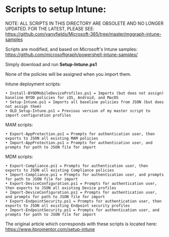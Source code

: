 # Scripts to setup Intune:

NOTE: ALL SCRIPTS IN THIS DIRECTORY ARE OBSOLETE AND NO LONGER UPDATED. 
FOR THE LATEST, PLEASE SEE: https://github.com/vanvfields/Microsoft-365/tree/master/mggraph-intune-samples

Scripts are modified, and based on Microsoft's Intune samples: https://github.com/microsoftgraph/powershell-intune-samples/

Simply download and run <b>Setup-Intune.ps1</b>

None of the policies will be assigned when you import them.

Intune deployment scripts:

	• Install-BYODMobileDeviceProfiles.ps1 = Imports (but does not assign) baseline BYOD policies for iOS, Android, and MacOS
	• Setup-Intune.ps1 = Imports all baseline policies from JSON (but does not assign them) 
	• OLD_Setup-Intune.ps1 = Previous version of my master script to import configuration profiles

MAM scripts:

	• Export-AppProtection.ps1 = Prompts for authentication user, then exports to JSON all existing MAM policies
	• Import-AppProtection.ps1 = Prompts for authentication user, and prompts for path to JSON file for import

MDM scripts:

	• Export-Compliance.ps1 = Prompts for authentication user, then exports to JSON all existing Compliance policies
	• Import-Compliance.ps1 = Prompts for authentication user, and prompts for path to JSON file for import
	• Export-DeviceConfiguration.ps1 = Prompts for authentication user, then exports to JSON all existing Device profiles
	• Import-DeviceConfiguration.ps1 = Prompts for authentication user, and prompts for path to JSON file for import
	• Export-EndpointSecurity.ps1 = Prompts for authentication user, then exports to JSON all existing Endpoint security profiles
	• Import-EndpointSecurity.ps1 = Prompts for authentication user, and prompts for path to JSON file for import
	

The original article which corresponds with these scripts is located here: https://www.itpromentor.com/setup-intune
